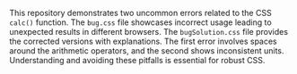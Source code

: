 This repository demonstrates two uncommon errors related to the CSS `calc()` function. The `bug.css` file showcases incorrect usage leading to unexpected results in different browsers. The `bugSolution.css` file provides the corrected versions with explanations.  The first error involves spaces around the arithmetic operators, and the second shows inconsistent units.  Understanding and avoiding these pitfalls is essential for robust CSS.